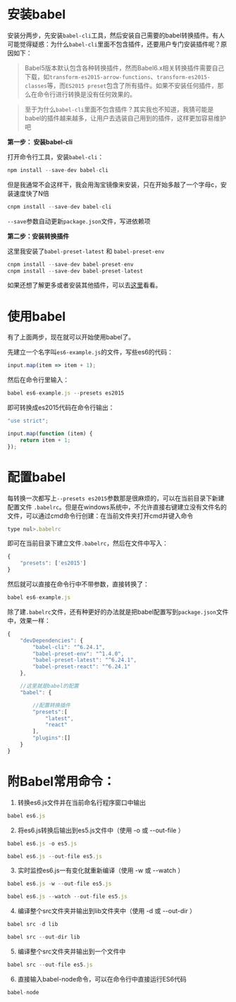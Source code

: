 # 安装babel

安装分两步，先安装`babel-cli`工具，然后安装自己需要的babel转换插件。有人可能觉得疑惑：为什么`babel-cli`里面不包含插件，还要用户专门安装插件呢？原因如下：

> Babel5版本默认包含各种转换插件，然而Babel6.x相关转换插件需要自己下载，如`transform-es2015-arrow-functions`、`transform-es2015-classes`等，而`ES2015 preset`包含了所有插件。如果不安装任何插件，那么在命令行进行转换是没有任何效果的。

> 至于为什么`babel-cli`里面不包含插件？其实我也不知道，我猜可能是babel的插件越来越多，让用户去选装自己用到的插件，这样更加容易维护吧


**第一步： 安装babel-cli**

打开命令行工具，安装`babel-cli`：

```javascript
npm install --save-dev babel-cli
```

但是我通常不会这样干，我会用淘宝镜像来安装，只在开始多敲了一个字母c，安装速度快了N倍

```javascript
cnpm install --save-dev babel-cli
```

`--save`参数自动更新`package.json`文件，写进依赖项

**第二步：安装转换插件**

这里我安装了`babel-preset-latest` 和 `babel-preset-env`

```javascript
cnpm install --save-dev babel-preset-env
cnpm install --save-dev babel-preset-latest
```

如果还想了解更多或者安装其他插件，可以去[这里](https://babeljs.io/docs/plugins/)看看。

# 使用babel

有了上面两步，现在就可以开始使用babel了。

先建立一个名字叫`es6-example.js`的文件，写些es6的代码：

```javascript
input.map(item => item + 1);
```
	
然后在命令行里输入：

```javascript
babel es6-example.js --presets es2015
```

即可转换成es2015代码在命令行输出：

```javascript
"use strict";

input.map(function (item) {
	return item + 1;
});
```


# 配置babel

每转换一次都写上`--presets es2015`参数那是很麻烦的，可以在当前目录下新建配置文件 `.babelrc`。但是在windows系统中，不允许直接右键建立没有文件名的文件，可以通过cmd命令行创建：在当前文件夹打开cmd并键入命令

```javascript
type nul>.babelrc
```

即可在当前目录下建立文件`.babelrc`，然后在文件中写入：

```javascript
{
	"presets": ['es2015']
}
```

然后就可以直接在命令行中不带参数，直接转换了：

```javascript
babel es6-example.js
```

除了建`.babelrc`文件，还有种更好的办法就是把babel配置写到`package.json`文件中，效果一样：

```javascript
{
	"devDependencies": {
		"babel-cli": "^6.24.1",
		"babel-preset-env": "^1.4.0",
		"babel-preset-latest": "^6.24.1",
		"babel-preset-react": "^6.24.1"
	},

	//这里就是babel的配置
	"babel": {

		//配置转换插件
		"presets":[
			"latest",
			"react"
		],
		"plugins":[]	
	}
}
```


	
# 附Babel常用命令：



1. 转换es6.js文件并在当前命名行程序窗口中输出

```javascript
babel es6.js
```
 

2. 将es6.js转换后输出到es5.js文件中（使用 -o 或 --out-file ）

```javascript
babel es6.js -o es5.js 

babel es6.js --out-file es5.js
```
 

3. 实时监控es6.js一有变化就重新编译（使用 -w 或 --watch ）

```javascript
babel es6.js -w --out-file es5.js

babel es6.js --watch --out-file es5.js
```
 

4. 编译整个src文件夹并输出到lib文件夹中（使用 -d 或 --out-dir ）

```javascript
babel src -d lib

babel src --out-dir lib
```
 

5. 编译整个src文件夹并输出到一个文件中

```javascript
babel src --out-file es5.js
```
 

6. 直接输入babel-node命令，可以在命令行中直接运行ES6代码

```javascript
babel-node 
```
